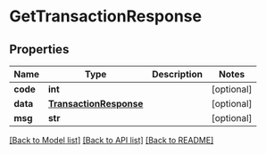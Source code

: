 # GetTransactionResponse

## Properties
Name | Type | Description | Notes
------------ | ------------- | ------------- | -------------
**code** | **int** |  | [optional] 
**data** | [**TransactionResponse**](TransactionResponse.md) |  | [optional] 
**msg** | **str** |  | [optional] 

[[Back to Model list]](../README.md#documentation-for-models) [[Back to API list]](../README.md#documentation-for-api-endpoints) [[Back to README]](../README.md)


